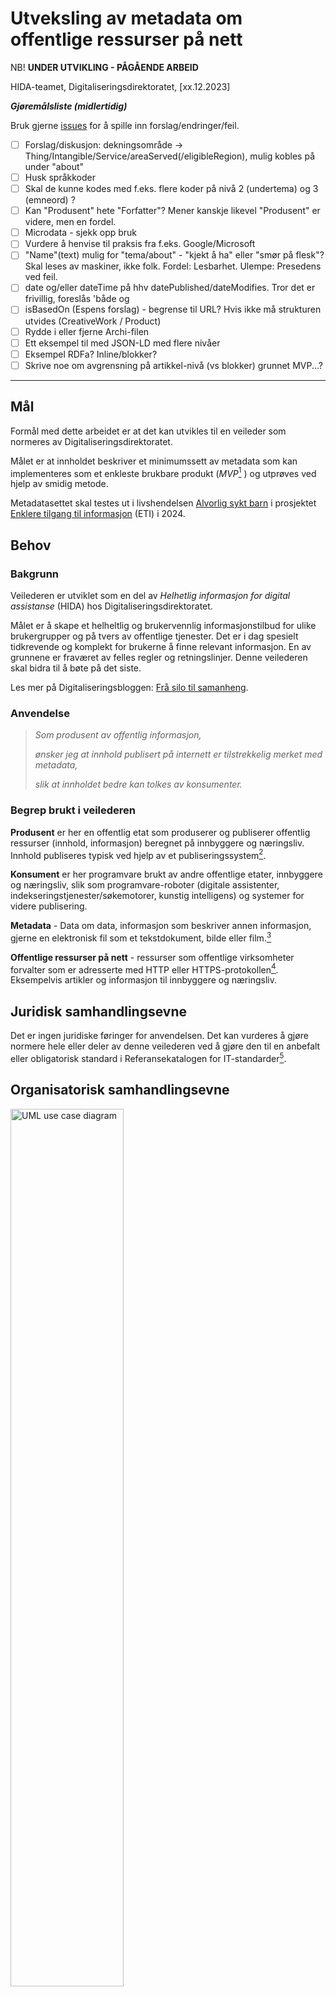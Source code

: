 # Utveksling av metadata om offentlige ressurser på nett

NB! **UNDER UTVIKLING - PÅGÅENDE ARBEID**

HIDA-teamet, Digitaliseringsdirektoratet, [xx.12.2023]

***Gjøremålsliste (midlertidig)***  

Bruk gjerne [issues](https://github.com/rockphotog/hida/issues) for å spille inn forslag/endringer/feil.  

- [ ] Forslag/diskusjon: dekningsområde -> Thing/Intangible/Service/areaServed(/eligibleRegion), mulig kobles på under "about"
- [ ] Husk språkkoder  
- [ ] Skal de kunne kodes med f.eks. flere koder på nivå 2 (undertema) og 3 (emneord) ?
- [ ] Kan "Produsent" hete "Forfatter"? Mener kanskje likevel "Produsent" er videre, men en fordel.
- [ ] Microdata - sjekk opp bruk
- [ ] Vurdere å henvise til praksis fra f.eks. Google/Microsoft
- [ ] "Name"(text) mulig for "tema/about" - "kjekt å ha" eller "smør på flesk"? Skal leses av maskiner, ikke folk. Fordel: Lesbarhet. Ulempe: Presedens ved feil.  
- [ ] date og/eller dateTime på hhv datePublished/dateModifies. Tror det er frivillig, foreslås 'både og  
- [ ] isBasedOn (Espens forslag) - begrense til URL? Hvis ikke må strukturen utvides (CreativeWork / Product)
- [ ] Rydde i eller fjerne Archi-filen  
- [ ] Ett eksempel til med JSON-LD med flere nivåer
- [ ] Eksempel RDFa? Inline/blokker?
- [ ] Skrive noe om avgrensning på artikkel-nivå (vs blokker) grunnet MVP...?

---

## Mål

Formål med dette arbeidet er at det kan utvikles til en veileder som normeres av Digitaliseringsdirektoratet.  

Målet er at innholdet beskriver et minimumssett av metadata som kan implementeres som et enkleste brukbare produkt (_MVP_[^1] ) og utprøves ved hjelp av smidig metode.  

Metadatasettet skal testes ut i livshendelsen [Alvorlig sykt barn](https://alvorligsyktbarn.no/) i prosjektet [Enklere tilgang til informasjon](https://alvorligsyktbarn.no/enklere-tilgang-til-informasjon) (ETI) i 2024.  

## Behov

### Bakgrunn

Veilederen er utviklet som en del av _Helhetlig informasjon for digital assistanse_ (HIDA) hos Digitaliseringsdirektoratet.

Målet er å skape et helheltlig og brukervennlig informasjonstilbud for ulike brukergrupper og på tvers av offentlige tjenester. Det er i dag spesielt tidkrevende og komplekt for brukerne å finne relevant informasjon. En av grunnene er fraværet av felles regler og retningslinjer. Denne veilederen skal bidra til å bøte på det siste. 

Les mer på Digitaliseringsbloggen: [Frå silo til samanheng](https://www.digdir.no/sammenhengende-tjenester/fra-silo-til-samanheng/5240).

### Anvendelse

>_Som produsent av offentlig informasjon,_
>
>_ønsker jeg at innhold publisert på internett er tilstrekkelig merket med metadata,_
>
>_slik at innholdet bedre kan tolkes av konsumenter._

### Begrep brukt i veilederen

**Produsent** er her en offentlig etat som produserer og publiserer offentlig ressurser (innhold, informasjon) beregnet på innbyggere og næringsliv. Innhold publiseres typisk ved hjelp av et publiseringssystem[^2].

**Konsument** er her programvare brukt av andre offentlige etater, innbyggere og næringsliv, slik som programvare-roboter (digitale assistenter, indekseringstjenester/søkemotorer, kunstig intelligens) og systemer for videre publisering.

**Metadata** - Data om data, informasjon som beskriver annen informasjon, gjerne en elektronisk fil som et tekstdokument, bilde eller film.[^3]

**Offentlige ressurser på nett** - ressurser som offentlige virksomheter forvalter som er adresserte med HTTP eller HTTPS-protokollen[^4]. Eksempelvis artikler og informasjon til innbyggere og næringsliv.

## Juridisk samhandlingsevne

Det er ingen juridiske føringer for anvendelsen. Det kan vurderes å gjøre normere hele eller deler av denne veilederen ved å gjøre den til en anbefalt eller obligatorisk standard i Referansekatalogen for IT-standarder[^5].

## Organisatorisk samhandlingsevne

<img width="60%" src="diagrams/usecase-a.png" alt="UML use case diagram" />

_**Figur 1** UML Use Case-diagram for organisatorisk samhandlingsevne_

En _produsent_ sørger for å publisere informasjon på internett. Produsenten kan også oppdatere eller trekke tilbake informasjonen. Informasjonen som publiseres må beskrives (metadata).

En _konsument_ vil kunne lese informasjonen publisert av produsenten, inkludert metadata. En konsument kan bearbeide informasjonen og dele den videre, ved så å innta rollen som produsent.  

<!-- <img width="90%" src="diagrams/organizational-alt-1.png" /> -->
<!-- Må bruke HTML for størrelse på bilder -->
<img width="60%" src="diagrams/organizational.png" alt="archimate business diagram" />

_**Figur 2** Archimate-diagram for organisatorisk samhandlingsevne_

## Semantisk samhandlingsevne

Under følger beskrivelse av felles informasjonsmodell, kodeverk/terminologi og syntaks/format for utveksling av metadata. 

Dette er et subsett baseret på [publisere liste, DCAT etc?]

### Informasjonsmodell

<img width="60%" src="diagrams/klassediagram.png" alt="UML klassediagram for metadata" />

_**Figur 3** UML klassediagram for metadata_

| **Metadata-felt** | **Type** | **Krav** | **Beskrivelse** |
| --- | --- | --- | --- |
| **Utgiver** | enhet | Obligatorisk | Organisasjonen som publiserer teksten på eget nettsted |
| **Produsent** | enhet | Frivillig, flere er mulig | Organisasjonen som forfatter teksten |
| **Beskrivelse** | tekst | Frivillig | Kort beskrivelse av tekstens innhold og kontekst |
| **Hovedspråk** | kodet | Obligatorisk | Språket størstedelen av teksten er på, se _Kodeverk/terminologi_ |
| **Identifikator** | tekst | Obligatorisk | Unik identifikator basert på UUID[^6] |
| **Tema** | kodet | Obligatorisk, flere er mulig | Tekstens hovedtema basert på Los, se Kodeverk/terminologi. |
| **Tittel** | tekst | Obligatorisk | Artikkelens tittel |
| **Dato opprettet** | dato | Frivillig | Dato for publisering |
| **Dato sist oppdatert** | dato | Frivillig | Dato for oppdatering |
| **Basert på** | URL | Frivillig, flere er mulig | Peker til original(er) hvis dette er et derivat, for eksempel ved automatisk sammenstilling med kunstig intelligens. |

### Kodeverk/terminologi

#### Tema

Los benyttes for kor koding av attributtet _tema_.

Los er et felles vokabular som er temainndelt for å kategorisere og beskrive offentlige tjenester og ressurser[^7]. Los brukes her primært for å kategorisere og beskrive offentlige sluttbrukertjenester og ressurser, samt å optimalisere søk på nettsider.

Det kan oppgis tre koder: [NB, se Gjøremålsliste]

1. Det skal som minimum kodes med **hovedtema**
2. Det er sterkt anbefalt og også kode med **undertema**
3. Det er anbefalt å kode med **emneord**

Se dokumentasjon for Los på data.norge.no: [Los (norge.no)](https://data.norge.no/docs/los-dokumentasjon)

#### Hovedspråk

- [ ] TODO -\> nb|nn|en etc. som streng, ikke BCP-47[^8].

### Syntaks/format

Det anbefales å uttrykke metadata på ett eller flere format som kan benyttes med CMS. Det finnes ingen dominerende standard. Mye brukte formater er JSON Linked Data (JSON-LD), RDFa og [Micodata]. Felles for disse er at de benytter vokabular beskrevet på Schema.org, et dugnadsdrevet arbeid med mål om å lage og forvalte [skjemaer] for strukturerte data på internett.

#### Kobling til schema.org

Attributtene er hovedsaklig hentet fra _CreativeWork_[^9].

| **Metadata-felt** | **Schema.org** | **Datatype** |
| --- | --- | --- |
| **Utgiver** | publisher | Organization (legalName, identifier) |
| **Produsent** | author | Organization (legalName, identifier) |
| **Beskrivelse** | description | Text |
| **Hovedspråk** | inLanguage | Text [eller Language] |
| **Identifikator** | identifier | Text |
| **Tema** | about | Thing (name, additionalType) |
| **Tittel** | headline | Text |
| **Dato opprettet** | datePublished | Date / DateTime |
| **Dato sist oppdatert** | dateModified | Date / DateTime |
| **Basert på** | isBasedOn | URL |

Eksempel på bruk finnes i Appendiks 1 – Eksempel på JSON-LD.

## Teknisk samhandlingsevne

En _produsent_ må ha et publiseringssystem som støtter én eller flere format. Denne veilederen presiserer støtte for JSON-LD bygd opp med vokabular fra Schema.org på artikkelnivå (side) som minimumskrav. Ytterligere formater f.eks. RDFa på artikkel- og blokknivå kan prøves ut.

Innholdet skal publiseres på internett fritt tilgjengelig og uten hinder.

En _konsument_ må ha programvare som kan lese og behandle informasjon, inkludert metadata, fra produsentenes publiseringssystem. Det er et minimumskrav å kunne lese og behandle JSON-LD bygd opp med vokabular fra Schema.org.

## Oppfølging

[Anbefaling om videre oppfølging av veilederen for å ferdigstille den hvis det er mangler (les: Los), anbefaling om prosess for utprøving (les: ETI, +), normering/forvaltning (f.eks. publisering via GitHub]

---

## Appendiks A – Eksempler

### JSON-LD

<img width="90%" src="diagrams/example-json-ld-1.png" alt="diagram" />

_**Figur 4** Et lesbart eksempel på metadata som JSON-LD_

```json
<script type="application/ld+json"\>
{
    "@context": "https://schema.org",
    "@type": "CreativeWork",
    "publisher": {
        "legalname" : "Digitaliseringsdirektoratet",
        "identifier" : "991 825 827"
    },
    "author": {
        "legalname" : "Digitaliseringsdirektoratet",
        "identifier" : "991 825 827"
    },
    "description" : "Et eksempel på en beskrivelse av innholdet",
    "inLanguage" : "nb",
    "identifier" : "b84c398f-ebcd-46a7-929f-eaab7728008e ",
    "about" : {
        "name" : "Bålbrenning",
        "additionalType" : "https://psi.norge.no/los/ord/balbrenning"
     },
    "headline" : "Regler for bålbrenning ved Økern Portal",
    "datePublished" : "2023-12-05"
}
</script\>
```

## Appendix B - Verktøy

- [PlantUML](https://plantuml.com/)
- [PlantText Editor](https://www.planttext.com/)
- [Archi](https://www.archimatetool.com/) - archimate modelling

[^1]: Minimum viable product, et så enkelt produkt som mulig, men som faktisk gir verdi for brukerne og nyttig tilbakemelding til videreutvikling

[^2]: Engelsk: Content management system (CMS)

[^3]: [metadata - Felles begrepskatalog](https://www.termportalen.no/FBK/bkg/20b2e2a5-9fe1-11e5-a9f8-e4115b280940)

[^4]: [Peikarar til offentlege ressursar på nett - Digdir](https://www.digdir.no/standarder/peikarar-til-offentlege-ressursar-pa-nett/1492)

[^5]: [Referansekatalogen for IT-standardar - Digdir](https://www.digdir.no/standarder/referansekatalogen-it-standardar/1480)

[^6]: [RFC 4122 - A Universally Unique IDentifier (UUID) URN Namespace (ietf.org)](https://datatracker.ietf.org/doc/html/rfc4122)

[^7]: [Los - felles vokabular for klassifisering av offentlige tjenester og ressurser - Digdir](https://www.digdir.no/informasjonsforvaltning/los-felles-vokabular-klassifisering-av-offentlige-tjenester-og-ressurser/2434)

[^8]: [Information on BCP 47 » RFC Editor (rfc-editor.org)](https://www.rfc-editor.org/info/bcp47)

[^9]: [CreativeWork - Schema.org Type](https://schema.org/CreativeWork)

